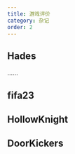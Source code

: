 ```yaml
---
title: 游戏评价
category: 杂记
order: 2
---
```


## Hades

......

## fifa23

## HollowKnight

## DoorKickers
